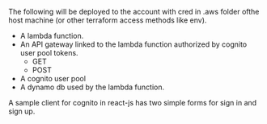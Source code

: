 The following will be deployed to the account with cred in .aws folder ofthe host machine (or other terraform access methods like env).
- A lambda function. 
- An API gateway linked to the lambda function authorized by cognito user pool tokens. 
    - GET
    - POST
- A cognito user pool 
- A dynamo db used by the lambda function. 

A sample client for cognito in react-js has two simple forms for sign in and sign up. 